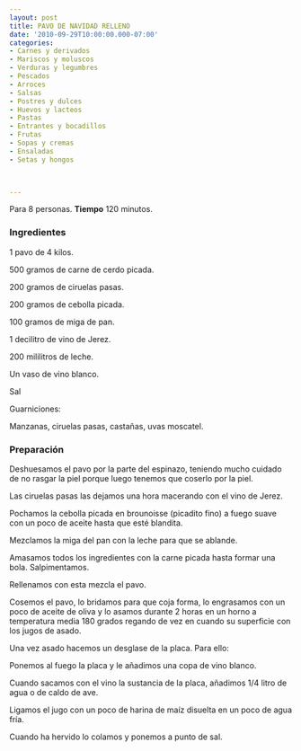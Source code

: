 ```yaml
---
layout: post
title: PAVO DE NAVIDAD RELLENO
date: '2010-09-29T10:00:00.000-07:00'
categories:
- Carnes y derivados
- Mariscos y moluscos
- Verduras y legumbres
- Pescados
- Arroces
- Salsas
- Postres y dulces
- Huevos y lacteos
- Pastas
- Entrantes y bocadillos
- Frutas
- Sopas y cremas
- Ensaladas
- Setas y hongos
 


---
```


Para 8 personas.
<b>Tiempo</b> 120 minutos.

<h3>Ingredientes</h3>

1 pavo de 4 kilos.

500 gramos de carne de cerdo picada.

200 gramos de ciruelas pasas.

200 gramos de cebolla picada.

100 gramos de miga de pan.

1 decilitro de vino de Jerez.

200 mililitros de leche.

Un vaso de vino blanco.

Sal

Guarniciones:

Manzanas, ciruelas pasas, castañas, uvas moscatel.

<h3>Preparación</h3>

Deshuesamos el pavo por la parte del espinazo, teniendo mucho cuidado de no rasgar la piel porque luego tenemos que coserlo por la piel.

Las ciruelas pasas las dejamos una hora macerando con el vino de Jerez.

Pochamos la cebolla picada en brounoisse (picadito fino) a fuego suave con un poco de aceite hasta que esté blandita.

Mezclamos la miga del pan con la leche para que se ablande.

Amasamos todos los ingredientes con la carne picada hasta formar una bola. Salpimentamos.

Rellenamos con esta mezcla el pavo.

Cosemos el pavo, lo bridamos para que coja forma, lo engrasamos con un poco de aceite de oliva y lo asamos durante 2 horas en un horno a temperatura media 180 grados regando de vez en cuando su superficie con los jugos de asado.

Una vez asado hacemos un desglase de la placa. Para ello:

Ponemos al fuego la placa y le añadimos una copa de vino blanco.

Cuando sacamos con el vino la sustancia de la placa, añadimos 1/4 litro de agua o de caldo de ave.

Ligamos el jugo con un poco de harina de maíz disuelta en un poco de agua fría.

Cuando ha hervido lo colamos y ponemos a punto de sal.

